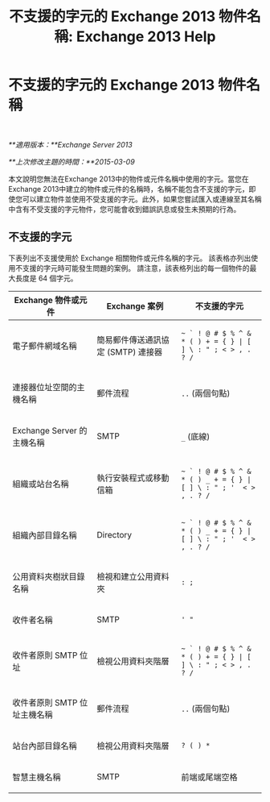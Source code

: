 ﻿---
title: '不支援的字元的 Exchange 2013 物件名稱: Exchange 2013 Help'
TOCTitle: 不支援的字元的 Exchange 2013 物件名稱
ms:assetid: 76fa4e23-f0f6-473b-9227-70ded907578f
ms:mtpsurl: https://technet.microsoft.com/zh-tw/library/Dn169553(v=EXCHG.150)
ms:contentKeyID: 54652591
ms.date: 05/21/2018
mtps_version: v=EXCHG.150
ms.translationtype: MT
---

# 不支援的字元的 Exchange 2013 物件名稱

 

_**適用版本：**Exchange Server 2013_

_**上次修改主題的時間：**2015-03-09_

本文說明您無法在Exchange 2013中的物件或元件名稱中使用的字元。當您在Exchange 2013中建立的物件或元件的名稱時，名稱不能包含不支援的字元，即使您可以建立物件並使用不受支援的字元。此外，如果您嘗試匯入或連線至其名稱中含有不受支援的字元物件，您可能會收到錯誤訊息或發生未預期的行為。

## 不支援的字元

下表列出不支援使用於 Exchange 相關物件或元件名稱的字元。 該表格亦列出使用不支援的字元時可能發生問題的案例。 請注意，該表格列出的每一個物件的最大長度是 64 個字元。


<table>
<colgroup>
<col style="width: 33%" />
<col style="width: 33%" />
<col style="width: 33%" />
</colgroup>
<thead>
<tr class="header">
<th>Exchange 物件或元件</th>
<th>Exchange 案例</th>
<th>不支援的字元</th>
</tr>
</thead>
<tbody>
<tr class="odd">
<td><p>電子郵件網域名稱</p></td>
<td><p>簡易郵件傳送通訊協定 (SMTP) 連接器</p></td>
<td><p><code>~ ` ! @ # $ % ^ &amp; * ( ) + = { } | [ ] \ : &quot; ; &lt; &gt; , . ? /</code></p></td>
</tr>
<tr class="even">
<td><p>連接器位址空間的主機名稱</p></td>
<td><p>郵件流程</p></td>
<td><p><code>..</code> (兩個句點)</p></td>
</tr>
<tr class="odd">
<td><p>Exchange Server 的主機名稱</p></td>
<td><p>SMTP</p></td>
<td><p><code>_</code> (底線)</p></td>
</tr>
<tr class="even">
<td><p>組織或站台名稱</p></td>
<td><p>執行安裝程式或移動信箱</p></td>
<td><p><code>~ ` ! @ # $ % ^ &amp; * ( ) _ + = { } | [ ] \ : &quot; ; '  &lt; &gt; , . ? /</code></p></td>
</tr>
<tr class="odd">
<td><p>組織內部目錄名稱</p></td>
<td><p>Directory</p></td>
<td><p><code>~ ` ! @ # $ % ^ &amp; * ( ) _ + = { } | [ ] \ : &quot; ; '  &lt; &gt; , . ? /</code></p></td>
</tr>
<tr class="even">
<td><p>公用資料夾樹狀目錄名稱</p></td>
<td><p>檢視和建立公用資料夾</p></td>
<td><p><code>: ;</code></p></td>
</tr>
<tr class="odd">
<td><p>收件者名稱</p></td>
<td><p>SMTP</p></td>
<td><p><code>' &quot;</code></p></td>
</tr>
<tr class="even">
<td><p>收件者原則 SMTP 位址</p></td>
<td><p>檢視公用資料夾階層</p></td>
<td><p><code>~ ` ! @ # $ % ^ &amp; * ( ) + = { } | [ ] \ : &quot; ; &lt; &gt; , . ? /</code></p></td>
</tr>
<tr class="odd">
<td><p>收件者原則 SMTP 位址主機名稱</p></td>
<td><p>郵件流程</p></td>
<td><p><code>..</code> (兩個句點)</p></td>
</tr>
<tr class="even">
<td><p>站台內部目錄名稱</p></td>
<td><p>檢視公用資料夾階層</p></td>
<td><p><code>? ( ) *</code></p></td>
</tr>
<tr class="odd">
<td><p>智慧主機名稱</p></td>
<td><p>SMTP</p></td>
<td><p>前端或尾端空格</p></td>
</tr>
</tbody>
</table>

